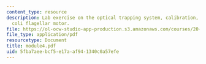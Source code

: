 ```yaml
---
content_type: resource
description: Lab exercise on the optical trapping system, calibration, and the E.
  coli flagellar motor.
file: https://ol-ocw-studio-app-production.s3.amazonaws.com/courses/20-309-biological-engineering-ii-instrumentation-and-measurement-fall-2006/5fba7aeebcf5e17aaf941340c0a57efe_module4.pdf
file_type: application/pdf
resourcetype: Document
title: module4.pdf
uid: 5fba7aee-bcf5-e17a-af94-1340c0a57efe
---
```

